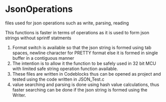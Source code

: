 # JsonOperations
files used for json operations such as write, parsing, reading

This functions is faster in terms of operations as it is used to form json strings without sprintf statments
1. Format switch is available so that the json string is formed using tab spaces, newline character for PRETTY format else it is formed in single buffer in a contiguous manner
2. The intention is to allow it the function to be safely used in 32 bit MCU with limited safe string operation function available.
3. These files are written in Codeblocks thus can be opened as project and tested using the code written in JSON_Test.c
4. value searching and parsing is done using hash value calculations, thus faster searching can be done if the json string is formed using the Writer.
